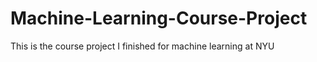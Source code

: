 # Machine-Learning-Course-Project
This is the course project I finished for machine learning at NYU
